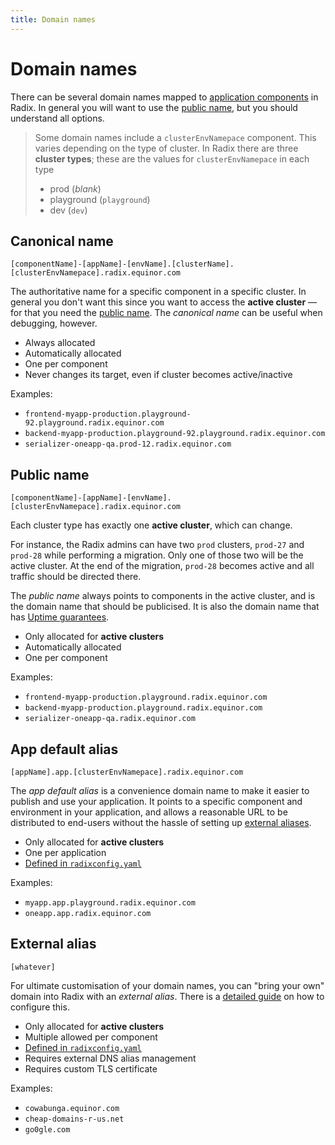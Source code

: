 ```yaml
---
title: Domain names
---
```


# Domain names

There can be several domain names mapped to [application components](../topic-concepts/#component) in Radix. In general you will want to use the [public name](#public-name), but you should understand all options.

> Some domain names include a `clusterEnvNamepace` component. This varies depending on the type of cluster. In Radix there are three **cluster types**; these are the values for `clusterEnvNamepace` in each type
>
> - prod (_blank_)
> - playground (`playground`)
> - dev (`dev`)

## Canonical name

```raw
[componentName]-[appName]-[envName].[clusterName].[clusterEnvNamepace].radix.equinor.com
```

The authoritative name for a specific component in a specific cluster. In general you don't want this since you want to access the **active cluster** — for that you need the [public name](#public-name). The _canonical name_ can be useful when debugging, however.

- Always allocated
- Automatically allocated
- One per component
- Never changes its target, even if cluster becomes active/inactive

Examples:

- `frontend-myapp-production.playground-92.playground.radix.equinor.com`
- `backend-myapp-production.playground-92.playground.radix.equinor.com`
- `serializer-oneapp-qa.prod-12.radix.equinor.com`

## Public name

```raw
[componentName]-[appName]-[envName].[clusterEnvNamepace].radix.equinor.com
```

Each cluster type has exactly one **active cluster**, which can change.

For instance, the Radix admins can have two `prod` clusters, `prod-27` and `prod-28` while performing a migration. Only one of those two will be the active cluster. At the end of the migration, `prod-28` becomes active and all traffic should be directed there.

The _public name_ always points to components in the active cluster, and is the domain name that should be publicised. It is also the domain name that has [Uptime guarantees](../topic-uptime/).

- Only allocated for **active clusters**
- Automatically allocated
- One per component

Examples:

- `frontend-myapp-production.playground.radix.equinor.com`
- `backend-myapp-production.playground.radix.equinor.com`
- `serializer-oneapp-qa.radix.equinor.com`

## App default alias

```raw
[appName].app.[clusterEnvNamepace].radix.equinor.com
```

The _app default alias_ is a convenience domain name to make it easier to publish and use your application. It points to a specific component and environment in your application, and allows a reasonable URL to be distributed to end-users without the hassle of setting up [external aliases](#external-alias).

- Only allocated for **active clusters**
- One per application
- [Defined in `radixconfig.yaml`](../../references/reference-radix-config/#dnsappalias)

Examples:

- `myapp.app.playground.radix.equinor.com`
- `oneapp.app.radix.equinor.com`

## External alias

```raw
[whatever]
```

For ultimate customisation of your domain names, you can "bring your own" domain into Radix with an _external alias_. There is a [detailed guide](../../guides/external-alias/) on how to configure this.

- Only allocated for **active clusters**
- Multiple allowed per component
- [Defined in `radixconfig.yaml`](../../references/reference-radix-config/#dnsexternalalias)
- Requires external DNS alias management
- Requires custom TLS certificate

Examples:

- `cowabunga.equinor.com`
- `cheap-domains-r-us.net`
- `go0gle.com`

